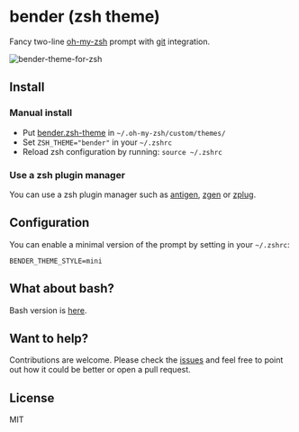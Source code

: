 # bender (zsh theme)

Fancy two-line [oh-my-zsh](https://github.com/robbyrussell/oh-my-zsh) prompt with [git](https://git-scm.com/) integration.

![bender-theme-for-zsh](screenshot.png)

## Install

### Manual install

- Put [bender.zsh-theme](https://raw.githubusercontent.com/specious/bender/master/bender.zsh-theme) in `~/.oh-my-zsh/custom/themes/`
- Set `ZSH_THEME="bender"` in your `~/.zshrc`
- Reload zsh configuration by running: `source ~/.zshrc`

### Use a zsh plugin manager

You can use a zsh plugin manager such as [antigen](https://github.com/zsh-users/antigen), [zgen](https://github.com/tarjoilija/zgen) or [zplug](https://github.com/zplug/zplug).

## Configuration

You can enable a minimal version of the prompt by setting in your `~/.zshrc`:

```
BENDER_THEME_STYLE=mini
```

## What about bash?

Bash version is [here](https://gist.github.com/specious/8244801).

## Want to help?

Contributions are welcome. Please check the [issues](https://github.com/specious/bender/issues) and feel free to point out how it could be better or open a pull request.

## License

MIT